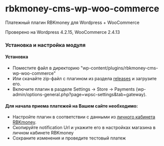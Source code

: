 # rbkmoney-cms-wp-woo-commerce

Платежный плагин RBKmoney для Wordpress + WooCommerce

Проверено на Wordpress 4.2.15, WooCommerce 2.4.13

### Установка и настройка модуля

#### Установка

- Поместите файл в директорию "wp-content/plugins/rbkmoney-cms-wp-woo-commerce"
- Или скачайте zip-файл с плагином из раздела [releases](https://github.com/rbkmoney/rbkmoney-cms-wp-woo-commerce/releases) и загрузите его.
- Включите плагин в разделе Settings -> Store -> Payments (wp-admin/options-general.php?page=wpsc-settings&tab=gateway).


#### Для начала приема платежей на Вашем сайте необходимо:

- Настройте плагин в соответствии с данными из [личного кабинета RBKmoney](https://dashboard.rbk.money).
- Скопируйте notification Url и укажите его в настройках магазина в личном кабинете RBKmoney
- Сохраните изменения и проведите тестовый платеж
